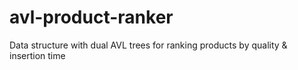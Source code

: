 # avl-product-ranker
Data structure with dual AVL trees for ranking products by quality &amp; insertion time
